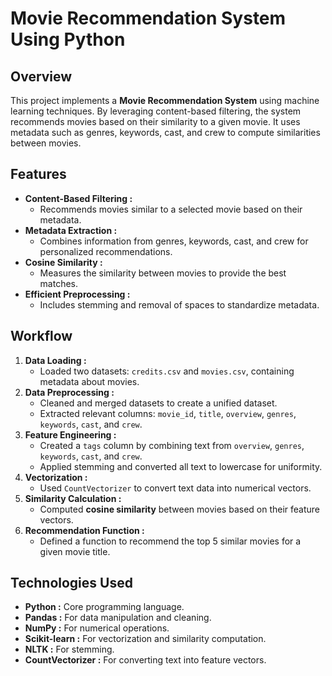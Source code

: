 # Movie Recommendation System Using Python

## Overview
This project implements a **Movie Recommendation System** using machine learning techniques. By leveraging content-based filtering, the system recommends movies based on their similarity to a given movie. It uses metadata such as genres, keywords, cast, and crew to compute similarities between movies.

## Features
- **Content-Based Filtering :**
  - Recommends movies similar to a selected movie based on their metadata.
- **Metadata Extraction :**
  - Combines information from genres, keywords, cast, and crew for personalized recommendations.
- **Cosine Similarity :**
  - Measures the similarity between movies to provide the best matches.
- **Efficient Preprocessing :**
  - Includes stemming and removal of spaces to standardize metadata.

## Workflow
1. **Data Loading :**
   - Loaded two datasets: `credits.csv` and `movies.csv`, containing metadata about movies.
2. **Data Preprocessing :**
   - Cleaned and merged datasets to create a unified dataset.
   - Extracted relevant columns: `movie_id`, `title`, `overview`, `genres`, `keywords`, `cast`, and `crew`.
3. **Feature Engineering :**
   - Created a `tags` column by combining text from `overview`, `genres`, `keywords`, `cast`, and `crew`.
   - Applied stemming and converted all text to lowercase for uniformity.
4. **Vectorization :**
   - Used `CountVectorizer` to convert text data into numerical vectors.
5. **Similarity Calculation :**
   - Computed **cosine similarity** between movies based on their feature vectors.
6. **Recommendation Function :**
   - Defined a function to recommend the top 5 similar movies for a given movie title.

## Technologies Used
- **Python :** Core programming language.
- **Pandas :** For data manipulation and cleaning.
- **NumPy :** For numerical operations.
- **Scikit-learn :** For vectorization and similarity computation.
- **NLTK :** For stemming.
- **CountVectorizer :** For converting text into feature vectors.

